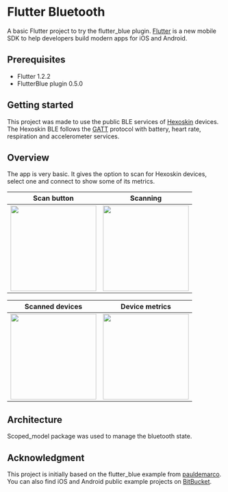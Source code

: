 # Flutter Bluetooth

A basic Flutter project to try the flutter_blue plugin. [Flutter](http://www.flutter.io) is a new 
mobile SDK to help developers build modern apps for iOS and Android.

## Prerequisites

* Flutter 1.2.2
* FlutterBlue plugin 0.5.0

## Getting started

This project was made to use the public BLE services of [Hexoskin](https://www.hexoskin.com/) devices. The 
Hexoskin BLE follows the [GATT](https://www.bluetooth.com/specifications/gatt/generic-attributes-overview/) protocol with battery, heart rate, respiration and accelerometer 
services.

## Overview

The app is very basic. It gives the option to scan for Hexoskin devices, select one and connect to show some of its metrics.

Scan button                |      Scanning
:-------------------------:|:-------------------------:
<img src="https://github.com/lmarceau/flutter-bluetooth/blob/develop/screenshots/ScanButton.png" width="200">  | <img src="https://github.com/lmarceau/flutter-bluetooth/blob/develop/screenshots/Scanning.png" width="200">

Scanned devices            |      Device metrics
:-------------------------:|:-------------------------:
<img src="https://github.com/lmarceau/flutter-bluetooth/blob/develop/screenshots/ScannedDevices.png" width="200">  | <img src="https://github.com/lmarceau/flutter-bluetooth/blob/develop/screenshots/DeviceMetrics.png" width="200">


## Architecture

Scoped_model package was used to manage the bluetooth state. 

## Acknowledgment

This project is initially based on the flutter_blue example from [pauldemarco](https://github.com/pauldemarco/flutter_blue/tree/master/example). You can also find iOS and Android public example projects on [BitBucket](https://bitbucket.org/carre/hexoskin-smart-demo/src/master/).
